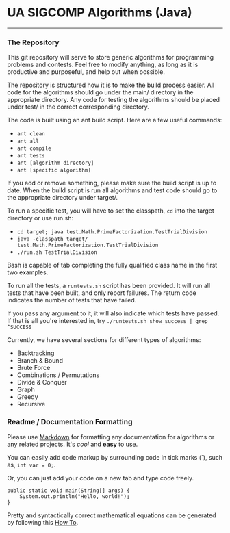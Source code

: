 # UA SIGCOMP Algorithms (Java)
---

### The Repository

This git repository will serve to store generic algorithms for programming
problems and contests. Feel free to modify anything, as long as it is
productive and purposeful, and help out when possible.

The repository is structured how it is to make the build process easier. All
code for the algorithms should go under the main/ directory in the appropriate
directory. Any code for testing the algorithms should be placed under
test/ in the correct corresponding directory.

The code is built using an ant build script. Here are a few useful commands:
* `ant clean`
* `ant all`
* `ant compile`
* `ant tests`
* `ant [algorithm directory]`
* `ant [specific algorithm]`

If you add or remove something, please make sure the build script is up to
date. When the build script is run all algorithms and test code should go to
the appropriate directory under target/.

To run a specific test, you will have to set the classpath, `cd` into the
target directory or use run.sh:
* `cd target; java test.Math.PrimeFactorization.TestTrialDivision`
* `java -classpath target/ test.Math.PrimeFactorization.TestTrialDivision`
* `./run.sh TestTrialDivision`

Bash is capable of tab completing the fully qualified class name in the first
two examples.

To run all the tests, a `runtests.sh` script has been provided. It will run
all tests that have been built, and only report failures. The return code
indicates the number of tests that have failed.

If you pass any argument to it, it will also indicate which tests have passed.
If that is all you're interested in, try
`./runtests.sh show_success | grep ^SUCCESS`

Currently, we have several sections for different types of algorithms:

* Backtracking
* Branch & Bound
* Brute Force
* Combinations / Permutations
* Divide & Conquer
* Graph
* Greedy
* Recursive

### Readme / Documentation Formatting
Please use [Markdown](http://en.wikipedia.org/wiki/Markdown) for formatting
any documentation for algorithms or any related projects. It's *cool* and
__easy__ to use.

You can easily add code markup by surrounding code in tick marks (\`), such
as, `int var = 0;`.

Or, you can just add your code on a new tab and type code freely.

	public static void main(String[] args) {
		System.out.println("Hello, world!");
	}

Pretty and syntactically correct mathematical equations can be generated by
following this [How To](https://github.com/rsnibbles/UAAlgorithms/wiki/How-to-make-mathematical-equations-in-markdown).
